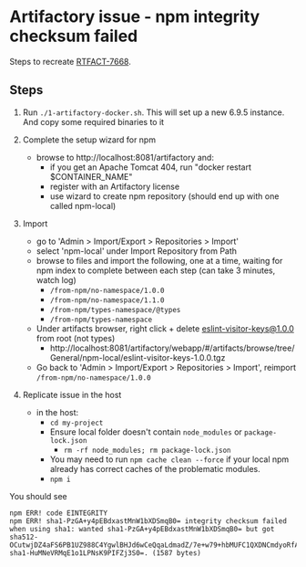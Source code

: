 # Artifactory issue - npm integrity checksum failed

Steps to recreate [RTFACT-7668](https://www.jfrog.com/jira/browse/RTFACT-20509).

## Steps

1. Run `./1-artifactory-docker.sh`. This will set up a new 6.9.5 instance. And copy some required binaries to it

2. Complete the setup wizard for npm
    - browse to http://localhost:8081/artifactory and:
        - if you get an Apache Tomcat 404, run "docker restart $CONTAINER_NAME"
        - register with an Artifactory license
        - use wizard to create npm repository (should end up with one called npm-local)

3. Import
    - go to 'Admin > Import/Export > Repositories > Import'
    - select 'npm-local' under Import Repository from Path
    - browse to files and import the following, one at a time, waiting for npm index to complete between each step (can take 3 minutes, watch log)
        - `/from-npm/no-namespace/1.0.0`
        - `/from-npm/no-namespace/1.1.0`
        - `/from-npm/types-namespace/@types`
        - `/from-npm/types-namespace`
    - Under artifacts browser, right click + delete eslint-visitor-keys@1.0.0 from root (not types)
        - http://localhost:8081/artifactory/webapp/#/artifacts/browse/tree/General/npm-local/eslint-visitor-keys-1.0.0.tgz
    - Go back to 'Admin > Import/Export > Repositories > Import', reimport `/from-npm/no-namespace/1.0.0`

4. Replicate issue in the host
    - in the host:
        - `cd my-project`
        - Ensure local folder doesn't contain `node_modules` or `package-lock.json`
            - `rm -rf node_modules; rm package-lock.json`
        - You may need to run `npm cache clean --force` if your local npm already has correct caches of the problematic modules.
        - `npm i`

You should see

```
npm ERR! code EINTEGRITY
npm ERR! sha1-PzGA+y4pEBdxastMnW1bXDSmqB0= integrity checksum failed when using sha1: wanted sha1-PzGA+y4pEBdxastMnW1bXDSmqB0= but got sha512-OCutwjDZ4aFS6PB1UZ988C4YgwlBHJd6wCeQqaLdmadZ/7e+w79+hbMUFC1QXDNCmdyoRfAFdm0RypzwR+Qpag== sha1-HuMNeVRMqE1o1LPNsK9PIFZj3S0=. (1587 bytes)
```
